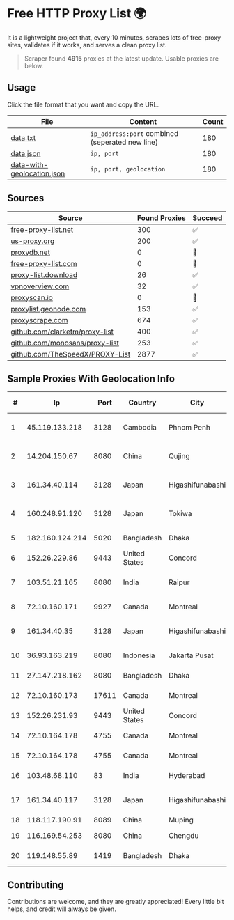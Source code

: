 
# Free HTTP Proxy List 🌍

It is a lightweight project that, every 10 minutes, scrapes lots of free-proxy sites, validates if it works, and serves a clean proxy list.


> Scraper found **4915** proxies at the latest update. Usable proxies are below.

## Usage

Click the file format that you want and copy the URL.


|File|Content|Count|
|----|-------|-----|
|[data.txt](https://raw.githubusercontent.com/themiralay/Proxy-List-World/master/data.txt)|`ip_address:port` combined (seperated new line)|180|
|[data.json](https://raw.githubusercontent.com/themiralay/Proxy-List-World/master/data.json)|`ip, port`|180|
|[data-with-geolocation.json](https://raw.githubusercontent.com/themiralay/Proxy-List-World/master/data-with-geolocation.json)|`ip, port, geolocation`|180|

## Sources

|Source|Found Proxies|Succeed|
|------|-------------|-------|
|[free-proxy-list.net](https://free-proxy-list.net)|300|✅|
|[us-proxy.org](https://www.us-proxy.org)|200|✅|
|[proxydb.net](http://proxydb.net)|0|🚫|
|[free-proxy-list.com](https://free-proxy-list.com/?page=&port=&type%5B%5D=http&type%5B%5D=https&up_time=0&search=Search)|0|🚫|
|[proxy-list.download](https://www.proxy-list.download/HTTP)|26|✅|
|[vpnoverview.com](https://vpnoverview.com/privacy/anonymous-browsing/free-proxy-servers)|32|✅|
|[proxyscan.io](https://www.proxyscan.io)|0|🚫|
|[proxylist.geonode.com](https://proxylist.geonode.com/api/proxy-list?limit=300&page=1&sort_by=lastChecked&sort_type=desc&protocols=http,https)|153|✅|
|[proxyscrape.com](https://api.proxyscrape.com/v2/?request=displayproxies&protocol=http&timeout=10000&country=all&ssl=all&anonymity=all)|674|✅|
|[github.com/clarketm/proxy-list](https://raw.githubusercontent.com/clarketm/proxy-list/master/proxy-list-raw.txt)|400|✅|
|[github.com/monosans/proxy-list](https://raw.githubusercontent.com/monosans/proxy-list/main/proxies/http.txt)|253|✅|
|[github.com/TheSpeedX/PROXY-List](https://raw.githubusercontent.com/TheSpeedX/PROXY-List/master/http.txt)|2877|✅|


## Sample Proxies With Geolocation Info

|#|Ip|Port|Country|City|Internet Service Provider|
|-|--|----|-------|----|-------------------------|
|1|45.119.133.218|3128|Cambodia|Phnom Penh|VIETTEL (CAMBODIA) PTE., LTD|
|2|14.204.150.67|8080|China|Qujing|China Unicom Yunnan Province Network|
|3|161.34.40.114|3128|Japan|Higashifunabashi|NTT PC Communications, Inc.|
|4|160.248.91.120|3128|Japan|Tokiwa|NTT PC Communications, Inc.|
|5|182.160.124.214|5020|Bangladesh|Dhaka|Aamra Networks Limited|
|6|152.26.229.86|9443|United States|Concord|MCNC|
|7|103.51.21.165|8080|India|Raipur|Foxtel Telecommunications Pvt. Ltd.|
|8|72.10.160.171|9927|Canada|Montreal|GloboTech Communications|
|9|161.34.40.35|3128|Japan|Higashifunabashi|NTT PC Communications, Inc.|
|10|36.93.163.219|8080|Indonesia|Jakarta Pusat|Telekomunikasi Indonesia|
|11|27.147.218.162|8080|Bangladesh|Dhaka|Link3 Technologies Limited|
|12|72.10.160.173|17611|Canada|Montreal|GloboTech Communications|
|13|152.26.231.93|9443|United States|Concord|MCNC|
|14|72.10.164.178|4755|Canada|Montreal|GloboTech Communications|
|15|72.10.164.178|4755|Canada|Montreal|GloboTech Communications|
|16|103.48.68.110|83|India|Hyderabad|Country Online Services PVT LTD|
|17|161.34.40.117|3128|Japan|Higashifunabashi|NTT PC Communications, Inc.|
|18|118.117.190.91|8089|China|Muping|Chinanet|
|19|116.169.54.253|8080|China|Chengdu|China Unicom CHINA169 Network|
|20|119.148.55.89|1419|Bangladesh|Dhaka|Agni Systems Limited|



## Contributing

Contributions are welcome, and they are greatly appreciated! Every
little bit helps, and credit will always be given.

